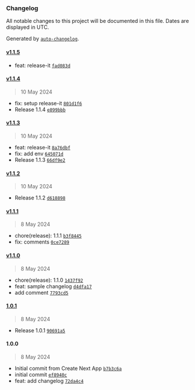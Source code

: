 ### Changelog

All notable changes to this project will be documented in this file. Dates are displayed in UTC.

Generated by [`auto-changelog`](https://github.com/CookPete/auto-changelog).

#### [v1.1.5](https://github.com/fauzannurhikmah/fastapi/compare/v1.1.4...v1.1.5)

- feat: release-it [`fad083d`](https://github.com/fauzannurhikmah/fastapi/commit/fad083d490e9deb78a4244902b775de32164856f)

#### [v1.1.4](https://github.com/fauzannurhikmah/fastapi/compare/v1.1.3...v1.1.4)

> 10 May 2024

- fix: setup release-it [`801d1f6`](https://github.com/fauzannurhikmah/fastapi/commit/801d1f6433547048237eb8b1fd0094e99f16a4f2)
- Release 1.1.4 [`e899bbb`](https://github.com/fauzannurhikmah/fastapi/commit/e899bbb32229f451178114e3c573c86396f1ab14)

#### [v1.1.3](https://github.com/fauzannurhikmah/fastapi/compare/v1.1.2...v1.1.3)

> 10 May 2024

- feat: release-it [`8a76dbf`](https://github.com/fauzannurhikmah/fastapi/commit/8a76dbfe87a57c7f8d3f74799e66a94a1e2836b2)
- fix: add env [`645071d`](https://github.com/fauzannurhikmah/fastapi/commit/645071df9f998f02b9d83230084f2b53da5f3ffa)
- Release 1.1.3 [`66df9e2`](https://github.com/fauzannurhikmah/fastapi/commit/66df9e2811319453632fbdab3dd7d4363c3f4b6c)

#### [v1.1.2](https://github.com/fauzannurhikmah/fastapi/compare/v1.1.1...v1.1.2)

> 10 May 2024

- Release 1.1.2 [`d618898`](https://github.com/fauzannurhikmah/fastapi/commit/d618898e7910d140fa64efdd86264e799a451888)

#### [v1.1.1](https://github.com/fauzannurhikmah/fastapi/compare/v1.1.0...v1.1.1)

> 8 May 2024

- chore(release): 1.1.1 [`b3f8445`](https://github.com/fauzannurhikmah/fastapi/commit/b3f8445f3aa70d608efd489a24157cdedc8b43cc)
- fix: comments [`0ce7289`](https://github.com/fauzannurhikmah/fastapi/commit/0ce72892bee7a945c7e79a6efd646aefd24ccd6d)

#### [v1.1.0](https://github.com/fauzannurhikmah/fastapi/compare/1.0.1...v1.1.0)

> 8 May 2024

- chore(release): 1.1.0 [`1437f92`](https://github.com/fauzannurhikmah/fastapi/commit/1437f920619a34e620ca0bd880da145d0a7a9bd7)
- feat: sample changelog [`d4dfa17`](https://github.com/fauzannurhikmah/fastapi/commit/d4dfa17bda814c566105186734db565e413cdf6b)
- add comment [`7793cd5`](https://github.com/fauzannurhikmah/fastapi/commit/7793cd507c62e6cebc76521ec3f4c001ad65d691)

#### [1.0.1](https://github.com/fauzannurhikmah/fastapi/compare/1.0.0...1.0.1)

> 8 May 2024

- Release 1.0.1 [`90691a5`](https://github.com/fauzannurhikmah/fastapi/commit/90691a58fca299fe87db55cd6b4c04ae38e03e6b)

#### 1.0.0

> 8 May 2024

- Initial commit from Create Next App [`b7b3c6a`](https://github.com/fauzannurhikmah/fastapi/commit/b7b3c6ac9bcb23c2ca73ede2c25dfb81afe13e1d)
- initial commit [`ef8940c`](https://github.com/fauzannurhikmah/fastapi/commit/ef8940c551b641e246be895c9c57e963df28a40d)
- feat: add changelog [`72da4c4`](https://github.com/fauzannurhikmah/fastapi/commit/72da4c488d849624368d73b9945b0873073012e5)
